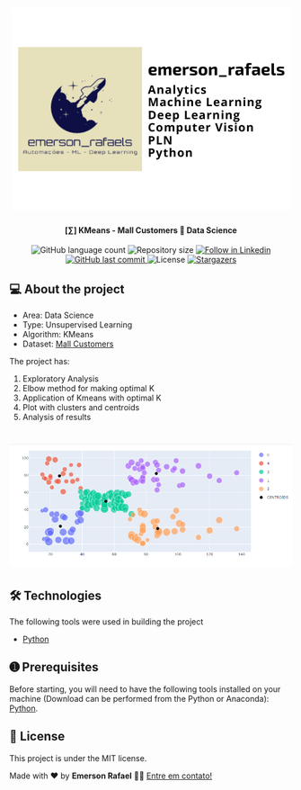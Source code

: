 
<h1 align="center">
    <img alt="KMeans - Mall Customers" title="#OCRRG" src="./assets/banner.png" />
</h1>

<h4 align="center"> 
	[∑] KMeans - Mall Customers 🚀 Data Science
</h4>

<p align="center">
  <img alt="GitHub language count" src="https://img.shields.io/github/languages/count/emersonrafaels/kmeans_mall_customers?color=%2304D361">

  <img alt="Repository size" src="https://img.shields.io/github/repo-size/emersonrafaels/kmeans_mall_customers">

  	
  <a href="https://www.linkedin.com/in/emerson-rafael/">
    <img alt="Follow in Linkedin" src="https://img.shields.io/badge/LinkedIn-0077B5?style=for-the-badge&logo=linkedin&logoColor=white">
  </a>
	
  
  <a href="https://github.com/emersonrafaels/ocr_rg/commits/main">
    <img alt="GitHub last commit" src="https://img.shields.io/github/last-commit/emersonrafaels/kmeans_mall_customers">
  </a>

  <img alt="License" src="https://img.shields.io/badge/license-MIT-brightgreen">
   <a href="https://github.com/emersonrafaels/ocr_rg/stargazers">
    <img alt="Stargazers" src="https://img.shields.io/github/stars/emersonrafaels/kmeans_mall_customers?style=social">
  </a>
</p>


## 💻 About the project

 - Area: Data Science
 - Type: Unsupervised Learning
 - Algorithm: KMeans
 - Dataset: [Mall Customers](https://www.kaggle.com/datasets/shwetabh123/mall-customers)

The project has:

1. Exploratory Analysis
2. Elbow method for making optimal K
3. Application of Kmeans with optimal K
4. Plot with clusters and centroids
5. Analysis of results

<h1 align="center">
    <img src="./assets/Case_Mall_Customer_Resultado_Clusters_Centroids.PNG" />
</h1>


## 🛠  Technologies

The following tools were used in building the project

- [Python]

## ➊ Prerequisites

Before starting, you will need to have the following tools installed on your machine (Download can be performed from the Python or Anaconda):
[Python](https://www.anaconda.com/products/individual).

## 📝 License

This project is under the MIT license.

Made with ❤️ by **Emerson Rafael** 👋🏽 [Entre em contato!](https://www.linkedin.com/in/emerson-rafael/)

[Python]: https://www.python.org/downloads/